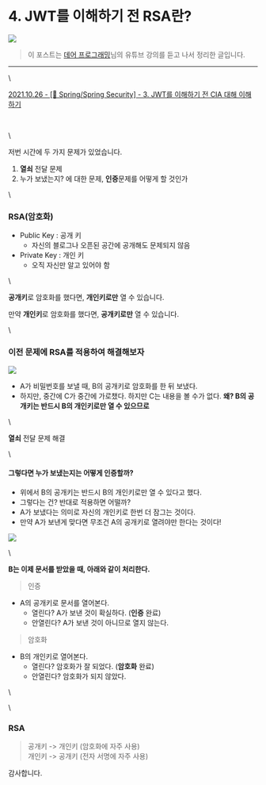 # 4. JWT를 이해하기 전 RSA란?

![](https://blog.kakaocdn.net/dn/HnQhm/btriYG4bkb4/KnA3tZz2NkScp9kDX1YVTk/img.png)

> 이 포스트는 [데어 프로그래밍](https://www.youtube.com/channel/UCVrhnbfe78ODeQglXtT1Elw)님의 유튜브 강의를 듣고 나서 정리한 글입니다.

***

\


[2021.10.26 - \[💐 Spring/Spring Security\] - 3. JWT를 이해하기 전 CIA 대해 이해하기](https://iseunghan.tistory.com/357)

[\
](https://iseunghan.tistory.com/357)

\


저번 시간에 두 가지 문제가 있었습니다.

1. **열쇠** 전달 문제
2. 누가 보냈는지? 에 대한 문제, **인증**문제를 어떻게 할 것인가

\


### RSA(암호화)

* Public Key : 공개 키
  * 자신의 블로그나 오픈된 공간에 공개해도 문제되지 않음
* Private Key : 개인 키
  * 오직 자신만 알고 있어야 함

\


**공개키**로 암호화를 했다면, **개인키로만** 열 수 있습니다.

만약 **개인키**로 암호화를 했다면, **공개키로만** 열 수 있습니다.

\


### 이전 문제에 RSA를 적용하여 해결해보자

![](https://blog.kakaocdn.net/dn/bB1ipy/btriYffmqPE/CMkDPIPYKQrpe98xVKbSz1/img.png)

* A가 비밀번호를 보낼 때, B의 공개키로 암호화를 한 뒤 보냈다.
* 하지만, 중간에 C가 중간에 가로챘다. 하지만 C는 내용을 볼 수가 없다. **왜? B의 공개키는 반드시 B의 개인키로만 열 수 있으므로**

\


**열쇠** 전달 문제 해결

\


#### 그렇다면 누가 보냈는지는 어떻게 인증할까?

* 위에서 B의 공개키는 반드시 B의 개인키로만 열 수 있다고 했다.
* 그렇다는 건? 반대로 적용하면 어떨까?
* A가 보냈다는 의미로 자신의 개인키로 한번 더 잠그는 것이다.
* 만약 A가 보낸게 맞다면 무조건 A의 공개키로 열려야만 한다는 것이다!

![](https://blog.kakaocdn.net/dn/bi3kem/btri5H14bjv/TUiR73bKlCjUJgAryKF2Y1/img.png)

\


**B는 이제 문서를 받았을 때, 아래와 같이 처리한다.**

> 인증

* A의 공개키로 문서를 열어본다.&#x20;
  * 열린다? A가 보낸 것이 확실하다. (**인증** 완료)
  * 안열린다? A가 보낸 것이 아니므로 열지 않는다.

> 암호화

* B의 개인키로 열어본다.
  * 열린다? 암호화가 잘 되었다. (**암호화** 완료)
  * 안열린다? 암호화가 되지 않았다.

\


\


### RSA

> 공개키 -> 개인키 (암호화에 자주 사용)\
> 개인키 -> 공개키 (전자 서명에 자주 사용)

감사합니다.
